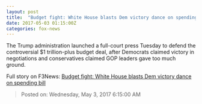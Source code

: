 ```yaml
---
layout: post
title:  "Budget fight: White House blasts Dem victory dance on spending bill"
date: 2017-05-03 01:15:00Z
categories: fox-news
---
```


The Trump administration launched a full-court press Tuesday to defend the controversial $1 trillion-plus budget deal, after Democrats claimed victory in negotiations and conservatives claimed GOP leaders gave too much ground.


Full story on F3News: [Budget fight: White House blasts Dem victory dance on spending bill](http://www.f3nws.com/n/peuaBC)

> Posted on: Wednesday, May 3, 2017 6:15:00 AM
